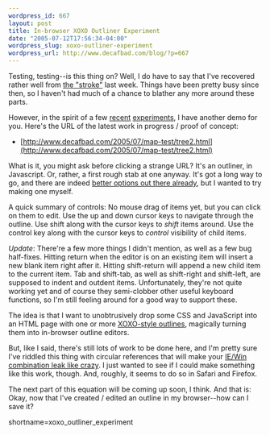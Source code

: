 ```yaml
--- 
wordpress_id: 667
layout: post
title: In-browser XOXO Outliner Experiment
date: "2005-07-12T17:56:34-04:00"
wordpress_slug: xoxo-outliner-experiment
wordpress_url: http://www.decafbad.com/blog/?p=667
---
```

Testing, testing--is this thing on?  Well, I do have to say that I've recovered rather well from [the "stroke"][stroke] last week.  Things have been pretty busy since then, so I haven't had much of a chance to blather any more around these parts.

However, in the spirit of a few [recent][graphs] [experiments][treemaps], I have another demo for you.  Here's the URL of the latest work in progress / proof of concept:

* [http://www.decafbad.com/2005/07/map-test/tree2.html](http://www.decafbad.com/2005/07/map-test/tree2.html)

What is it, you might ask before clicking a strange URL?  It's an outliner, in Javascript.  Or, rather, a first rough stab at one anyway.  It's got a long way to go, and there are indeed [better options out there already][sprout], but I wanted to try making one myself.

A quick summary of controls:  No mouse drag of items yet, but you can click on them to edit.  Use the up and down cursor keys to navigate through the outline.  Use shift along with the cursor keys to *shift* items around.  Use the control key along with the cursor keys to *control* visibility of child items.

*Update*: There're a few more things I didn't mention, as well as a few bug half-fixes.  Hitting return when the editor is on an existing item will insert a new blank item right after it.  Hitting shift-return will append a new child item to the current item.  Tab and shift-tab, as well as shift-right and shift-left, are supposed to indent and outdent items.  Unfortunately, they're not quite working yet and of course they semi-clobber other useful keyboard functions, so I'm still feeling around for a good way to support these.

The idea is that I want to unobtrusively drop some CSS and JavaScript into an HTML page with one or more [XOXO-style outlines][xoxo], magically turning them into in-browser outline editors.

But, like I said, there's still lots of work to be done here, and I'm pretty sure I've riddled this thing with circular references that will make your [IE/Win combination leak like crazy][leak].  I just wanted to see if I could make something like this work, though.  And, roughly, it seems to do so in Safari and Firefox.

The next part of this equation will be coming up soon, I think.  And that is: Okay, now that I've created / edited an outline in my browser--how can I save it?  

[leak]: http://jibbering.com/faq/faq_notes/closures.html#clMem
[xoxo]: http://developers.technorati.com/wiki/XOXO
[sprout]: http://www.google.com/url?sa=U&start=1&q=http://sproutliner.com/&e=912
[stroke]: http://www.decafbad.com/blog/2005/07/05/exocortex_stroke
[treemaps]: http://www.decafbad.com/blog/2005/07/02/css_treemaps
[graphs]: http://www.decafbad.com/blog/2005/07/02/drag_the_boxes_stretch_the_lines
<!--more-->
shortname=xoxo_outliner_experiment
